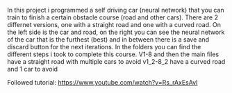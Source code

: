 In this project i programmed a self driving car (neural network) that you can train to finish a certain obstacle course (road and other cars).
There are 2 differnet versions, one with a straight road and one with a curved road.
On the left side is the car and road, on the right you can see the neural network of the car that is the furthest (best) and in between there is a save and discard button for the next iterations.
In the folders you can find the different steps i took to complete this course.
V1-8 and then the main files have a straight road with multiple cars to avoid
v1_2-8_2 have a curved road and 1 car to avoid

Followed tutorial: https://www.youtube.com/watch?v=Rs_rAxEsAvI



